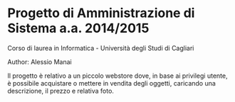 # Progetto di Amministrazione di Sistema a.a. 2014/2015 #
Corso di laurea in Informatica - Università degli Studi di Cagliari

Author: Alessio Manai

Il progetto è relativo a un piccolo webstore dove, in base ai privilegi utente, è possibile acquistare o mettere in vendita degli oggetti, caricando una descrizione, il prezzo e relativa foto.